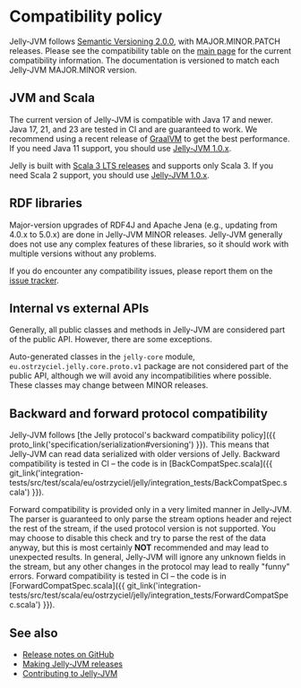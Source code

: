 # Compatibility policy

Jelly-JVM follows [Semantic Versioning 2.0.0](https://semver.org/), with MAJOR.MINOR.PATCH releases. Please see the compatibility table on the [main page](../index.md) for the current compatibility information. The documentation is versioned to match each Jelly-JVM MAJOR.MINOR version.

## JVM and Scala

The current version of Jelly-JVM is compatible with Java 17 and newer. Java 17, 21, and 23 are tested in CI and are guaranteed to work. We recommend using a recent release of [GraalVM](https://www.graalvm.org/) to get the best performance. If you need Java 11 support, you should use [Jelly-JVM 1.0.x](https://w3id.org/jelly/jelly-jvm/1.0.x).

Jelly is built with [Scala 3 LTS releases](https://www.scala-lang.org/blog/2022/08/17/long-term-compatibility-plans.html) and supports only Scala 3. If you need Scala 2 support, you should use [Jelly-JVM 1.0.x](https://w3id.org/jelly/jelly-jvm/1.0.x).

## RDF libraries

Major-version upgrades of RDF4J and Apache Jena (e.g., updating from 4.0.x to 5.0.x) are done in Jelly-JVM MINOR releases. Jelly-JVM generally does not use any complex features of these libraries, so it should work with multiple versions without any problems.

If you do encounter any compatibility issues, please report them on the [issue tracker](https://github.com/Jelly-RDF/jelly-jvm/issues).

## Internal vs external APIs

Generally, all public classes and methods in Jelly-JVM are considered part of the public API. However, there are some exceptions.

Auto-generated classes in the `jelly-core` module, `eu.ostrzyciel.jelly.core.proto.v1` package are not considered part of the public API, although we will avoid any incompatibilities where possible. These classes may change between MINOR releases.

## Backward and forward protocol compatibility

Jelly-JVM follows [the Jelly protocol's backward compatibility policy]({{ proto_link('specification/serialization#versioning') }}). This means that Jelly-JVM can read data serialized with older versions of Jelly. Backward compatibility is tested in CI – the code is in [BackCompatSpec.scala]({{ git_link('integration-tests/src/test/scala/eu/ostrzyciel/jelly/integration_tests/BackCompatSpec.scala') }}).

Forward compatibility is provided only in a very limited manner in Jelly-JVM. The parser is guaranteed to only parse the stream options header and reject the rest of the stream, if the used protocol version is not supported. You may choose to disable this check and try to parse the rest of the data anyway, but this is most certainly **NOT** recommended and may lead to unexpected results. In general, Jelly-JVM will ignore any unknown fields in the stream, but any other changes in the protocol may lead to really "funny" errors. Forward compatibility is tested in CI – the code is in [ForwardCompatSpec.scala]({{ git_link('integration-tests/src/test/scala/eu/ostrzyciel/jelly/integration_tests/ForwardCompatSpec.scala') }}).

## See also

- [Release notes on GitHub](https://github.com/Jelly-RDF/jelly-jvm/releases)
- [Making Jelly-JVM releases](../dev/releases.md)
- [Contributing to Jelly-JVM](../contributing/index.md)
